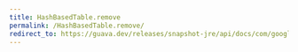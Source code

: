 ```yaml
---
title: HashBasedTable.remove
permalink: /HashBasedTable.remove/
redirect_to: https://guava.dev/releases/snapshot-jre/api/docs/com/google/common/collect/HashBasedTable.html#remove-java.lang.Object-java.lang.Object-
---
```

